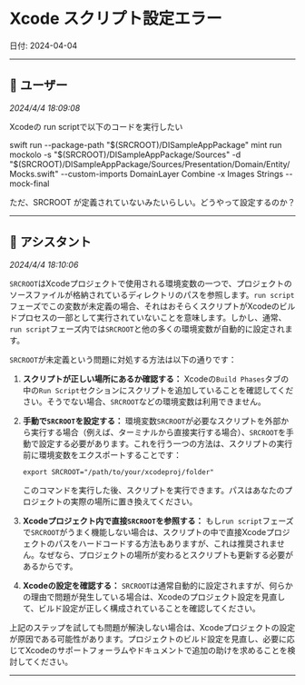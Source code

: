 # Xcode スクリプト設定エラー

日付: 2024-04-04

---

## 👤 ユーザー
*2024/4/4 18:09:08*

Xcodeの run scriptで以下のコードを実行したい

swift run --package-path "$(SRCROOT)/DISampleAppPackage" mint run mockolo -s "$(SRCROOT)/DISampleAppPackage/Sources" -d "$(SRCROOT)/DISampleAppPackage/Sources/Presentation/Domain/Entity/Mocks.swift" --custom-imports DomainLayer Combine -x Images Strings --mock-final

ただ、SRCROOT が定義されていないみたいらしい。どうやって設定するのか？

---

## 🤖 アシスタント
*2024/4/4 18:10:06*

`SRCROOT`はXcodeプロジェクトで使用される環境変数の一つで、プロジェクトのソースファイルが格納されているディレクトリのパスを参照します。`run script`フェーズでこの変数が未定義の場合、それはおそらくスクリプトがXcodeのビルドプロセスの一部として実行されていないことを意味します。しかし、通常、`run script`フェーズ内では`SRCROOT`と他の多くの環境変数が自動的に設定されます。

`SRCROOT`が未定義という問題に対処する方法は以下の通りです：

1. **スクリプトが正しい場所にあるか確認する：** Xcodeの`Build Phases`タブの中の`Run Script`セクションにスクリプトを追加していることを確認してください。そうでない場合、`SRCROOT`などの環境変数は利用できません。

2. **手動で`SRCROOT`を設定する：** 環境変数`SRCROOT`が必要なスクリプトを外部から実行する場合（例えば、ターミナルから直接実行する場合）、`SRCROOT`を手動で設定する必要があります。これを行う一つの方法は、スクリプトの実行前に環境変数をエクスポートすることです：

   ```shell
   export SRCROOT="/path/to/your/xcodeproj/folder"
   ```

   このコマンドを実行した後、スクリプトを実行できます。パスはあなたのプロジェクトの実際の場所に置き換えてください。

3. **Xcodeプロジェクト内で直接`SRCROOT`を参照する：** もし`run script`フェーズで`SRCROOT`がうまく機能しない場合は、スクリプトの中で直接Xcodeプロジェクトのパスをハードコードする方法もありますが、これは推奨されません。なぜなら、プロジェクトの場所が変わるとスクリプトも更新する必要があるからです。

4. **Xcodeの設定を確認する：** `SRCROOT`は通常自動的に設定されますが、何らかの理由で問題が発生している場合は、Xcodeのプロジェクト設定を見直して、ビルド設定が正しく構成されていることを確認してください。

上記のステップを試しても問題が解決しない場合は、Xcodeプロジェクトの設定が原因である可能性があります。プロジェクトのビルド設定を見直し、必要に応じてXcodeのサポートフォーラムやドキュメントで追加の助けを求めることを検討してください。

---
